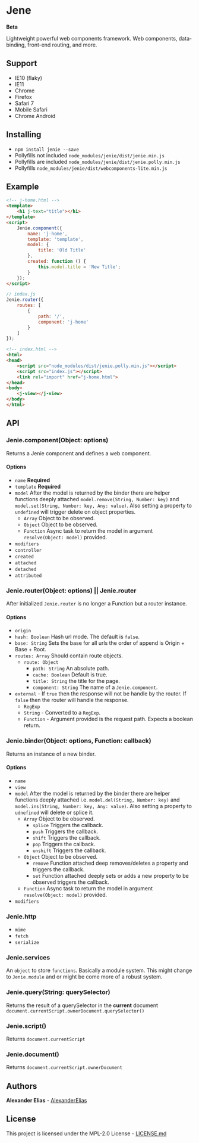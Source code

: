 # Jene

**Beta**

Lightweight powerful web components framework. Web components, data-binding, front-end routing, and more.

## Support

- IE10 (flaky)
- IE11
- Chrome
- Firefox
- Safari 7
- Mobile Safari
- Chrome Android

## Installing

- `npm install jenie --save`
- Pollyfills not included `node_modules/jenie/dist/jenie.min.js`
- Pollyfills are included `node_modules/jenie/dist/jenie.polly.min.js`
- Pollyfills `node_modules/jenie/dist/webcomponents-lite.min.js`

## Example

```html
<!-- j-home.html -->
<template>
	<h1 j-text="title"></h1>
</template>
<script>
	Jenie.component({
		name: 'j-home',
		template: 'template',
		model: {
			title: 'Old Title'
		},
		created: function () {
			this.model.title = 'New Title';
		}
	});
</script>
```

```javascript
// index.js
Jenie.router({
	routes: [
		{
			path: '/',
			component: 'j-home'
		}
	]
});
```

```html
<!-- index.html -->
<html>
<head>
	<script src="node_modules/dist/jenie.polly.min.js"></script>
	<script src="index.js"></script>
	<link rel="import" href="j-home.html">
</head>
<body>
	<j-view></j-view>
</body>
</html>
```

## API

### Jenie.component(Object: options)
Returns a Jenie component and defines a web component.

#### Options
- `name` **Required**
- `template` **Required**
- `model` After the model is returned by the binder there are helper functions deeply attached `model.remove(String, Number: key)` and `model.set(String, Number: key, Any: value)`. Also setting a property to `undefined` will trigger delete on object properties.
	- `Array` Object to be observed.
	- `Object` Object to be observed.
	- `Function` Async task to return the model in argument `resolve(Object: model)` provided.
- `modifiers`
- `controller`
- `created`
- `attached`
- `detached`
- `attributed`

### Jenie.router(Object: options) || Jenie.router
After initialized `Jenie.router` is no longer a Function but a router instance.

#### Options
- `origin`
- `hash: Boolean` Hash url mode. The default is `false`.
- `base: String` Sets the base for all urls the order of append is Origin + Base + Root.
- `routes: Array` Should contain route objects.
	- `route: Object`
		- `path: String` An absolute path.
		- `cache: Boolean` Default is true.
		- `title: String` the title for the page.
		- `component: String` The name of a `Jenie.component`.
- `external` - If `true` then the response will not be handle by the router. If `false` then the router will handle the response.
	- `RegExp`
	- `String` - Converted to a `RegExp`.
	- `Function` - Argument provided is the request path. Expects a boolean return.

### Jenie.binder(Object: options, Function: callback)
Returns an instance of a new binder.

#### Options
- `name`
- `view`
- `model` After the model is returned by the binder there are helper functions deeply attached i.e. `model.del(String, Number: key)` and `model.ins(String, Number: key, Any: value)`. Also setting a property to `udnefined` will delete or splice it.
	- `Array` Object to be observed.
		- `splice` Triggers the callback.
		- `push` Triggers the callback.
		- `shift` Triggers the callback.
		- `pop` Triggers the callback.
		- `unshift` Triggers the callback.
	- `Object` Object to be observed.
		- `remove` Function attached deep removes/deletes a property and triggers the callback.
		- `set` Function attached deeply sets or adds a new property to be observed triggers the callback.
	- `Function` Async task to return the model in argument `resolve(Object: model)` provided.
- `modifiers`

### Jenie.http
- `mime`
- `fetch`
- `serialize`

### Jenie.services
An `object` to store `functions`. Basically a module system. This might change to `Jenie.module` and or might be come more of a robust system.

### Jenie.query(String: querySelector)
Returns the result of a querySelector in the **current** document `document.currentScript.ownerDocument.querySelector()`

### Jenie.script()
Returns `document.currentScript`

### Jenie.document()
Returns `document.currentScript.ownerDocument`

## Authors
**Alexander Elias** - [AlexanderElias](https://github.com/AlexanderElias)

## License
This project is licensed under the MPL-2.0 License - [LICENSE.md](LICENSE.md)
